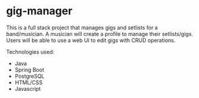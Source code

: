 # gig-manager
This is a full stack project that manages gigs and setlists for a band/musician.  A musician will create a profile to manage their setlists/gigs.  Users will be able to use a web UI to edit gigs with CRUD operations.  

Technologies used:
- Java
- Spring Boot
- PostgreSQL
- HTML/CSS
- Javascript
